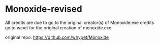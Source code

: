 # Monoxide-revised

All credits are due to go to the original creator(s) of Monoxide.exe
credits go to wipet for the original creation of monoxide.exe

original repo: https://github.com/whypet/Monoxide
